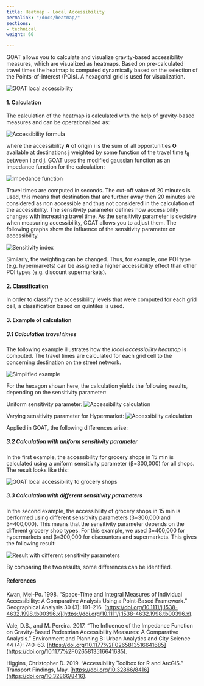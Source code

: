 ```yaml
---
title: Heatmap - Local Accessibility
permalink: "/docs/heatmap/"
sections:
- technical
weight: 60

---
```

GOAT allows you to calculate and visualize gravity-based accessibility measures, which are visualized as heatmaps. Based on pre-calculated travel times the heatmap is computed dynamically based on the selection of the Points-of-Interest (POIs). A hexagonal grid is used for visualization.

![GOAT local accessibility](/images/lokale-erreichbarkeit-1-englisch.webp "GOAT local accessibility")

#### 1. Calculation

The calculation of the heatmap is calculated with the help of gravity-based measures and can be operationalized as:

![Accessibility formula](/images/docs/technical_documentation/heatmap/place-based_accessibility_measures.webp "Accessibility formula")

where the accessibility <b>A</b> of origin <b>i</b> is the sum of all opportunities <b>O</b> available at destinations <b>j</b> weighted by some function of the travel time <b> t<sub>ij</sub></b>  between <b>i</b> and <b>j</b>. GOAT uses the modified gaussian function as an impedance function for the calculation:

![Impedance function](/images/docs/technical_documentation/heatmap/Gaussian_function.webp "Impedance function")

Travel times are computed in seconds. The cut-off value of 20 minutes is used, this means that destination that are further away then 20 minutes are considered as non accessible and thus not considered in the calculation of the accessibility. The sensitivity parameter defines how accessibility changes with increasing travel time. As the sensitivity parameter is decisive when measuring accessibility, GOAT allows you to adjust them. The following graphs show the influence of the sensitivity parameter on accessibility.

![Sensitivity index](/images/docs/technical_documentation/heatmap/sensitivitätsindex_en.webp "Sensitivity index")

Similarly, the weighting can be changed. Thus, for example, one POI type (e.g. hypermarkets) can be assigned a higher accessibility effect than other POI types (e.g. discount supermarkets). 

#### 2. Classification

In order to classify the accessibility levels that were computed for each grid cell, a classification based on quintiles is used.

#### 3. Example of calculation

##### 3.1 Calculation travel times

The following example illustrates how the _local accessibility heatmap_ is computed. The travel times are calculated for each grid cell to the concerning destination on the street network.

![Simplified example](/images/docs/technical_documentation/heatmap/grid_groceries.webp "Simplified example")

For the hexagon shown here, the calculation yields the following results, depending on the sensitivity parameter:

Uniform sensitivity parameter:
![Accessibility calculation](/images/docs/technical_documentation/heatmap/accessiblity_uniform_sensitivity-index.webp "Accessibility calculation")

Varying sensitivity parameter for Hypermarket:
![Accessibility calculation](/images/docs/technical_documentation/heatmap/accessiblity_different_sensitivity-indices.webp "Accessibility calculation")

Applied in GOAT, the following differences arise:

##### 3.2 Calculation with uniform sensitivity parameter

In the first example, the accessibility for grocery shops in 15 min is calculated using a uniform sensitivity parameter (β=300,000) for all shops. The result looks like this: 

![GOAT local accessibility to grocery shops](/images/lokale-erreichbarkeit-4-englisch.webp "GOAT local accessibility to grocery shops")

##### 3.3 Calculation with different sensitivity parameters

In the second example, the accessibility of grocery shops in 15 min is performed using different sensitivity parameters (β=300,000 and β=400,000). This means that the sensitivity parameter depends on the different grocery shop types. For this example, we used β=400,000 for hypermarkets and β=300,000 for discounters and supermarkets. This gives the following result:

![Result with different sensitivity parameters](/images/lokale-erreichbarkeit-5-englisch-png.webp "Result with different sensitivity parameters")

By comparing the two results, some differences can be identified.

#### References

Kwan, Mei-Po. 1998. “Space-Time and Integral Measures of Individual Accessibility: A Comparative Analysis Using a Point-Based Framework.” Geographical Analysis 30 (3): 191–216. [https://doi.org/10.1111/j.1538-4632.1998.tb00396.x](https://doi.org/10.1111/j.1538-4632.1998.tb00396.x).

Vale, D.S., and M. Pereira. 2017. “The Influence of the Impedance Function on Gravity-Based Pedestrian Accessibility Measures: A Comparative Analysis.” Environment and Planning B: Urban Analytics and City Science 44 (4): 740–63. [https://doi.org/10.1177%2F0265813516641685](https://doi.org/10.1177%2F0265813516641685).

Higgins, Christopher D. 2019. “Accessibility Toolbox for R and ArcGIS.” Transport Findings, May. [https://doi.org/10.32866/8416](https://doi.org/10.32866/8416).